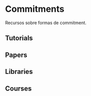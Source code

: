 # Commitments

Recursos sobre formas de commitment.

## Tutorials


## Papers


## Libraries


## Courses

